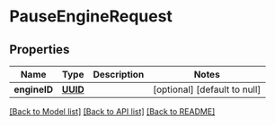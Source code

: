 # PauseEngineRequest
## Properties

Name | Type | Description | Notes
------------ | ------------- | ------------- | -------------
**engineID** | [**UUID**](UUID.md) |  | [optional] [default to null]

[[Back to Model list]](../README.md#documentation-for-models) [[Back to API list]](../README.md#documentation-for-api-endpoints) [[Back to README]](../README.md)

